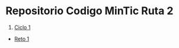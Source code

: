 # Repositorio Codigo MinTic Ruta 2

1. [Ciclo 1](https://github.com/Grexilo/MinTic/tree/main/Ciclo1)
  - [Reto 1](https://github.com/Grexilo/MinTic/blob/main/Ciclo1/reto1.py)
